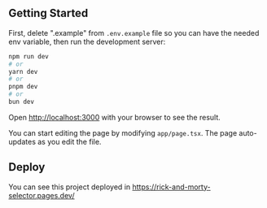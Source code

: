 ## Getting Started

First, delete ".example" from `.env.example` file so you can have the needed env variable, then run the development server:

```bash
npm run dev
# or
yarn dev
# or
pnpm dev
# or
bun dev
```

Open [http://localhost:3000](http://localhost:3000) with your browser to see the result.

You can start editing the page by modifying `app/page.tsx`. The page auto-updates as you edit the file.

## Deploy

You can see this project deployed in https://rick-and-morty-selector.pages.dev/